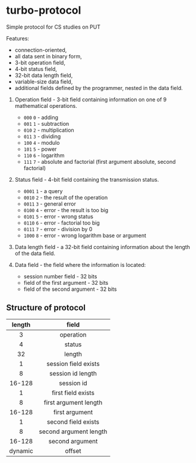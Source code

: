 # turbo-protocol
Simple protocol for CS studies on PUT

Features:
* connection-oriented,
* all data sent in binary form,
* 3-bit operation field,
* 4-bit status field,
* 32-bit data length field,
* variable-size data field,
* additional fields defined by the programmer, nested in the data field.

1. Operation field - 3-bit field containing information on one of 9 mathematical operations.
    * `000` `0` - adding
    * `001` `1` - subtraction
    * `010` `2` - multiplication
    * `011` `3` - dividing
    * `100` `4` - modulo
    * `101` `5` - power
    * `110` `6` - logarithm 
    * `111` `7` - absolute and factorial (first argument absolute, second factorial)

2. Status field - 4-bit field containing the transmission status.
    * `0001` `1` - a query
    * `0010` `2` - the result of the operation
    * `0011` `3` - general error
    * `0100` `4` - error - the result is too big
    * `0101` `5` - error - wrong status
    * `0110` `6` - error - factorial too big
    * `0111` `7` - error - division by 0
    * `1000` `8` - error - wrong logarithm  base or argument

3. Data length field - a 32-bit field containing information about the length of the data field.
4. Data field - the field where the information is located:
    * session number field - 32 bits
    * field of the first argument - 32 bits
    * field of the second argument - 32 bits
    
## Structure of protocol

|  length | field                     |
|:-------:|:-------------------------:|
|       3 | operation                 |
|       4 | status                    |
|      32 | length                    |
|       1 | session field exists      |
|       8 | session id length         |
|  16-128 | session id                |
|       1 | first field exists        |
|       8 | first argument length     |
|  16-128 | first argument            |
|       1 | second field exists       |
|       8 | second argument length    |
|  16-128 | second argument           |
| dynamic | offset                    |



